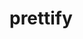 <!-- generated by markdown-notes-tree -->

# prettify

<!-- optional markdown-notes-tree directory description starts here -->

<!-- optional markdown-notes-tree directory description ends here -->


